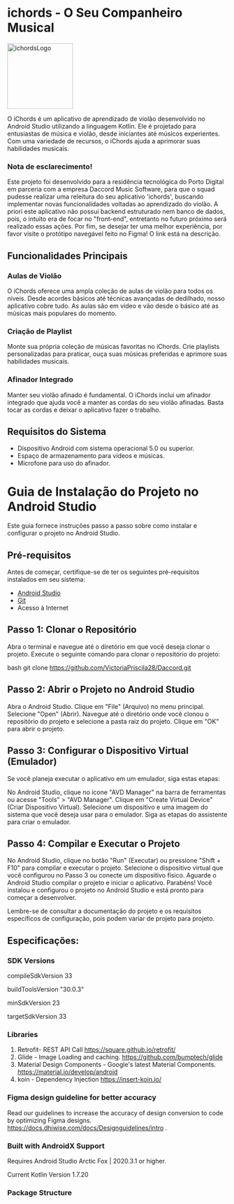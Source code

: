 

# ichords - O Seu Companheiro Musical
<img src="https://github.com/VictoriaPriscila28/ichords/assets/88152540/e940c979-36e3-46ee-97a8-5c148dd6cde6" alt="ichordsLogo" width="150" height="150">

O iChords é um aplicativo de aprendizado de violão desenvolvido no Android Studio utilizando a linguagem Kotlin. Ele é projetado para entusiastas de música e violão, desde iniciantes até músicos experientes. Com uma variedade de recursos, o iChords ajuda a aprimorar suas habilidades musicais.

### Nota de esclarecimento!
Este projeto foi desenvolvido para a residência tecnológica do Porto Digital em parceria com a 
empresa Daccord Music Software, para que o squad pudesse realizar uma releitura do seu aplicativo 'ichords', buscando 
implementar novas funcionalidades voltadas ao aprendizado do violão.
A priori este aplicativo não possui backend estruturado nem banco de dados, pois, o intuito era de focar no "front-end", entretanto 
no futuro próximo será realizado essas ações.
Por fim, se desejar ter uma melhor experiência, por favor visite o protótipo navegável feito no Figma! O link está na descrição.

## Funcionalidades Principais

### Aulas de Violão
O iChords oferece uma ampla coleção de aulas de violão para todos os níveis. Desde acordes básicos até técnicas avançadas de dedilhado, nosso aplicativo cobre tudo. As aulas são em vídeo e vão desde o básico até as músicas mais populares do momento.

### Criação de Playlist
Monte sua própria coleção de músicas favoritas no iChords. Crie playlists personalizadas para praticar, ouça suas músicas preferidas e aprimore suas habilidades musicais.

### Afinador Integrado
Manter seu violão afinado é fundamental. O iChords inclui um afinador integrado que ajuda você a manter as cordas do seu violão afinadas. Basta tocar as cordas e deixar o aplicativo fazer o trabalho.

## Requisitos do Sistema

- Dispositivo Android com sistema operacional 5.0 ou superior.
- Espaço de armazenamento para vídeos e músicas.
- Microfone para uso do afinador.

# Guia de Instalação do Projeto no Android Studio

Este guia fornece instruções passo a passo sobre como instalar e configurar o projeto no Android Studio.

## Pré-requisitos

Antes de começar, certifique-se de ter os seguintes pré-requisitos instalados em seu sistema:

- [Android Studio](https://developer.android.com/studio)
- [Git](https://git-scm.com/)
- Acesso à Internet

## Passo 1: Clonar o Repositório

Abra o terminal e navegue até o diretório em que você deseja clonar o projeto. Execute o seguinte comando para clonar o repositório do projeto:

bash
git clone https://github.com/VictoriaPriscila28/Daccord.git

## Passo 2: Abrir o Projeto no Android Studio

Abra o Android Studio.
Clique em "File" (Arquivo) no menu principal.
Selecione "Open" (Abrir).
Navegue até o diretório onde você clonou o repositório do projeto e selecione a pasta raiz do projeto.
Clique em "OK" para abrir o projeto.

## Passo 3: Configurar o Dispositivo Virtual (Emulador)

Se você planeja executar o aplicativo em um emulador, siga estas etapas:

No Android Studio, clique no ícone "AVD Manager" na barra de ferramentas ou acesse "Tools" > "AVD Manager".
Clique em "Create Virtual Device" (Criar Dispositivo Virtual).
Selecione um dispositivo e uma imagem do sistema que você deseja usar para o emulador.
Siga as etapas do assistente para criar o emulador.

## Passo 4: Compilar e Executar o Projeto

No Android Studio, clique no botão "Run" (Executar) ou pressione "Shift + F10" para compilar e executar o projeto.
Selecione o dispositivo virtual que você configurou no Passo 3 ou conecte um dispositivo físico.
Aguarde o Android Studio compilar o projeto e iniciar o aplicativo.
Parabéns! Você instalou e configurou o projeto no Android Studio e está pronto para começar a desenvolver.

Lembre-se de consultar a documentação do projeto e os requisitos específicos de configuração, pois podem variar de projeto para projeto.



## Especificações:


### SDK Versions

compileSdkVersion 33

buildToolsVersion "30.0.3"

minSdkVersion 23

targetSdkVersion 33


### Libraries

1. Retrofit- REST API Call
   https://square.github.io/retrofit/
2. Glide - Image Loading and caching.
   https://github.com/bumptech/glide
3. Material Design Components - Google's latest Material Components.
   https://material.io/develop/android
4. koin - Dependency Injection
   https://insert-koin.io/

### Figma design guideline for better accuracy

Read our guidelines to increase the accuracy of design conversion to code by optimizing Figma designs.
https://docs.dhiwise.com/docs/Designguidelines/intro .

### Built with AndroidX Support

Requires Android Studio Arctic Fox | 2020.3.1 or higher.

Current Kotlin Version 1.7.20

### Package Structure



